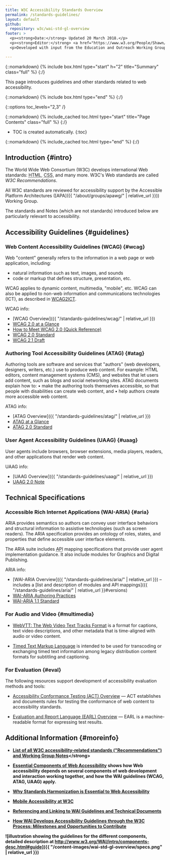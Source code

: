 ```yaml
---
title: W3C Accessibility Standards Overview
permalink: /standards-guidelines/
layout: default
github:
  repository: w3c/wai-std-gl-overview
footer: >
  <p><strong>Date:</strong> Updated 20 March 2018.</p>
  <p><strong>Editor:</strong> <a href="https://www.w3.org/People/Shawn/">Shawn Lawton Henry</a>.</p>
  <p>Developed with input from the Education and Outreach Working Group (<a href="http://www.w3.org/WAI/EO/">EOWG</a>).</p>

---
```


{::nomarkdown}
{% include box.html type="start" h="2" title="Summary" class="full" %}
{:/}

This page introduces guidelines and other standards related to web accessibility.

{::nomarkdown}
{% include box.html type="end" %}
{:/}


{::options toc_levels="2,3" /}

{::nomarkdown}
{% include_cached toc.html type="start" title="Page Contents" class="full" %}
{:/}

-   TOC is created automatically.
{:toc}

{::nomarkdown}
{% include_cached toc.html type="end" %}
{:/}

## Introduction {#intro}

The World Wide Web Consortium (W3C) develops international Web standards: <abbr title="Hypertext Markup Language">HTML</abbr>, <abbr title="Cascading Style Sheets ">CSS</abbr>, and many more. W3C's Web standards are called <dfn>W3C Recommendations</dfn>.

All W3C standards are reviewed for accessibility support by the Accessible Platform Architectures ([APA]({{ "/about/groups/apawg/" | relative_url }})) Working Group.

The standards and Notes (which are not standards) introduced below are particularly relevant to accessibility.

## Accessibility Guidelines {#guidelines}

### Web Content Accessibility Guidelines (WCAG) {#wcag}

Web "content" generally refers to the information in a web page or web application, including:

* natural information such as text, images, and sounds
* code or markup that defines structure, presentation, etc.

WCAG applies to dynamic content, multimedia, "mobile", etc. WCAG can also be applied to non-web information and communications technologies (ICT), as described in [WCAG2ICT](https://www.w3.org/WAI/intro/wcag2ict).

WCAG info:
- [WCAG Overview]({{ "/standards-guidelines/wcag/" | relative_url }})
- [WCAG 2.0 at a Glance](https://www.w3.org/WAI/WCAG20/glance/)
- [How to Meet WCAG 2.0 (Quick Reference)](https://www.w3.org/WAI/WCAG20/quickref/)
- [WCAG 2.0 Standard](http://www.w3.org/TR/WCAG20/)
- [WCAG 2.1 Draft](https://www.w3.org/TR/WCAG21/)

### Authoring Tool Accessibility Guidelines (ATAG) {#atag}

Authoring tools are software and services that "authors" (web developers, designers, writers, etc.) use to produce web content. For example: HTML editors, content management systems (CMS), and websites that let users add content, such as blogs and social networking sites.
ATAG documents explain how to:
•	make the authoring tools themselves accessible, so that people with disabilities can create web content, and
•	help authors create more accessible web content.

ATAG info:
- [ATAG Overview]({{ "/standards-guidelines/atag/" | relative_url }})
- [ATAG at a Glance](https://www.w3.org/WAI/intro/atag-glance)
- [ATAG 2.0 Standard](https://www.w3.org/TR/ATAG/)

### User Agent Accessibility Guidelines (UAAG) {#uaag}

User agents include browsers, browser extensions, media players, readers, and other applications that render web content.

UAAG info:
- [UAAG Overview]({{ "/standards-guidelines/uaag/" | relative_url }})
- [UAAG 2.0 Note](https://www.w3.org/TR/UAAG20/)

## Technical Specifications

### Accessible Rich Internet Applications (WAI-ARIA) {#aria}

ARIA provides semantics so authors can convey user interface behaviors and structural information to assistive technologies (such as screen readers). The ARIA specification provides an ontology of roles, states, and properties that define accessible user interface elements.

The ARIA suite includes <abbr title="application programming interface">API</abbr> mapping specifications that provide user agent implementation guidance. It also include modules for Graphics and Digital Publishing.

ARIA info:
- [WAI-ARIA Overview]({{ "/standards-guidelines/aria/" | relative_url }}) – includes a [list and description of modules and API mappings]({{ "/standards-guidelines/aria/" | relative_url }}#versions)
- [WAI-ARIA Authoring Practices](https://www.w3.org/TR/wai-aria-practices/)
- [WAI-ARIA 1.1 Standard](https://www.w3.org/TR/wai-aria-1.1/)

### For Audio and Video {#multimedia}

- [WebVTT: The Web Video Text Tracks Format](https://www.w3.org/TR/webvtt/) is a format for captions, text video descriptions, and other metadata that is time-aligned with audio or video content.

- [Timed Text Markup Language](https://www.w3.org/TR/ttml2/) is intended to be used for transcoding or exchanging timed text information among legacy distribution content formats for subtitling and captioning.

### For Evaluation {#eval}

The following resources support development of accessibility evaluation methods and tools:

- [Accessibility Conformance Testing (ACT) Overview](/standards-guidelines/act/) &mdash; ACT establishes and documents rules for testing the conformance of web content to accessibility standards.

- [Evaluation and Report Language (EARL) Overview](/standards-guidelines/earl/) &mdash; EARL is a machine-readable format for expressing test results.

## Additional Information {#moreinfo}

- <strong>[List of all W3C accessibility-related standards ("Recommendations") and Working Group Notes](https://www.w3.org/TR/#tr_Accessibility__All_)</strong>

- <strong>[Essential Components of Web Accessibility](https://www.w3.org/WAI/intro/components) shows how Web accessibility depends on several components of web development and interaction working together, and how the WAI guidelines (WCAG, ATAG, UAAG) apply.</strong>

- [Why Standards Harmonization is Essential to Web Accessibility](https://www.w3.org/WAI/Policy/harmon)

- [Mobile Accessibility at W3C](https://www.w3.org/WAI/mobile/)

- [Referencing and Linking to WAI Guidelines and Technical Documents](http://www.w3.org/WAI/intro/linking)

- [How WAI Develops Accessibility Guidelines through the W3C Process: Milestones and **Opportunities to Contribute**](https://www.w3.org/WAI/intro/w3c-process)

![illustration showing the guidelines for the different components, detailed description at http://www.w3.org/WAI/intro/components-desc.html#guide]({{ "/content-images/wai-std-gl-overview/specs.png" | relative_url }})
